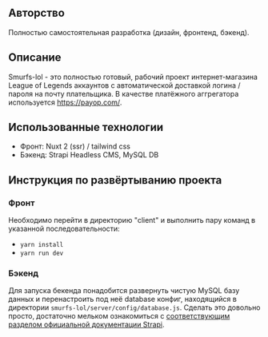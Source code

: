 <h2>Авторство</h2>

Полностью самостоятельная разработка (дизайн, фронтенд, бэкенд).

<h2>Описание</h2>

Smurfs-lol - это полностью готовый, рабочий проект интернет-магазина League of Legends аккаунтов с автоматической доставкой логина / пароля на почту плательщика.
В качестве платёжного аггрегатора используется https://payop.com/.

<h2>Использованные технологии</h2>
<ul>
  <li>Фронт: Nuxt 2 (ssr) / tailwind css</li>
  <li>Бэкенд: Strapi Headless CMS, MySQL DB</li>
</ul>

<h2>Инструкция по развёртыванию проекта</h2>

<h3>Фронт</h3>

Необходимо перейти в директорию "client" и выполнить пару команд в указанной последовательности:

<ul>
  <li><code>yarn install</code></li>
  <li><code>yarn run dev</code></li>
</ul>

<h3>Бэкенд</h3>

Для запуска бекенда понадобится развернуть чистую MySQL базу данных и перенастроить под неё database конфиг, находящийся в директории <code>smurfs-lol/server/config/database.js</code>. Сделать это довольно просто, достаточно мельком ознакомиться с <a href="https://docs.strapi.io/developer-docs/latest/setup-deployment-guides/configurations/required/databases.html#configuration-structure">соответствующим разделом официальной документации Strapi</a>.

